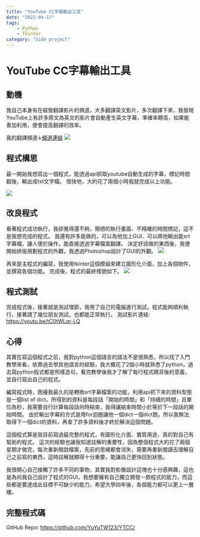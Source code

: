 ```yaml
---
title: "YouTube CC字幕輸出工具"
date: "2022-04-17"
tags: 
    - Python
    - Tkinter
category: "Side project"
---
```

# YouTube CC字幕輸出工具

## 動機
我自己本身有在經營翻譯影片的頻道，大多翻譯英文影片，多次翻譯下來，我發現YouTube上有許多原文為英文的影片會自動產生英文字幕，準確率頗高，如果能善加利用，便會提高翻譯的效率。

我的翻譯頻道↓[頻道連結](https://www.youtube.com/c/%E7%83%A4%E8%82%89%E4%BB%94)
![](https://i.imgur.com/uYeMNsR.png)

## 程式構思
最一開始我想寫出一個程式，能透過api抓取youtube自動生成的字幕，標記時間戳後，輸出成txt文字檔。
很快地，大約花了兩個小時我就完成以上功能。

![](https://i.imgur.com/tNu2UPA.png)

## 改良程式
看著程式成功執行，我卻覺得還不夠，簡陋的執行畫面、不精確的時間標記，這不是我想完成的程式。
我還有許多能做的，可以為他加上GUI、可以將他輸出能srt字幕檔，讓人便於操作，能直接透過字幕檔案翻譯。
決定好該做的東西後，我便開始排版規劃程式的外觀，我透過Photoshop設計了GUI的外觀。
![](https://i.imgur.com/CHwFefC.png)

再來是主程式的編寫，我使用tkinter這個模組來建立圖形化介面，加上各個物件，並撰寫各個功能。
完成後，程式的最終樣貌如下。
![](https://i.imgur.com/HEStwoJ.png)

## 程式測試
完成程式後，接著就是測試環節，我用了自己的電腦進行測試，程式能夠順利執行，接著請了幾位朋友測試，也都能正常執行。
測試影片連結: https://youtu.be/tC0tWLqr-LQ

## 心得
其實在寫這個程式之前，我對python這個語言的語法不是很熟悉，所以找了入門教學來看，依靠過去學其他語言的經驗，我大概花了2個小時就熟悉了python，過去寫python程式都是照樣造句，看完教學後我才了解了每行程式碼背後的意義，並自行寫出自己的程式。

編寫程式時，困擾我最久的是轉換srt字幕檔案的功能，利用api抓下來的資料型態是一個list of dict，所得到的資料是每段話「開始的時間」和「持續的時間」且單位為秒，我需要自行計算每段話何時結束，我得讓結束時間小於等於下一段話的開始時間。
由於輸出字幕的方式是用for迴圈讓他一個dict一個dict跑，所以我無法取得下一個dict的資料，再查了許多資料後才終於解決這個問題。

這個程式算是我目前寫過最完整的程式，有圖形化介面、實質用途，真的對自己有幫助的程式。
這次的經驗也讓我知道註解的重要性，因為整個程式大約花了兩個星期才做完，每次重新開啟檔案，先前的思緒都會消失，需要再重新閱讀去理解自己之前寫的東西，這時註解就顯得十分重要，能讓自己更快回到狀態。

我很開心自己接觸了許多不同的事物，其實我對影像設計這塊也十分感興趣，這也是為何我自己設計了程式的GUI，我想要擁有自己獨立開發一款程式的能力，而這些都是要達成此目標不可缺少的能力，希望大學四年後，各個能力都可以更上一層樓。


## 完整程式碼
GitHub Repo: https://github.com/YuYuTW123/YTCC/
